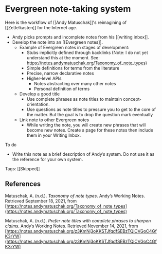 # Evergreen note-taking system

Here is the workflow of [[Andy Matuschak]]'s reimagining of [[Zettelkasten]] for the Internet age.

- Andy picks prompts and incomplete notes from his [[writing inbox]].
- Develop the note into an [[Evergreen notes]].
   - Example of Evergreen notes in stages of development:
      - Stubs implicitly defined through backlinks (Note: I do not yet understand this at the moment. See: https://notes.andymatuschak.org/Taxonomy_of_note_types)
      - Simple definitions for terms from the literature
      - Precise, narrow declarative notes
      - Higher-level APIs
         - Notes abstracting over many other notes
         - Personal definition of terms
   - Develop a good title
      - Use complete phrases as note titles to maintain concept-orientation.
      - Use questions as note titles to pressure you to get to the core of the matter. But the goal is to drop the question mark eventually
   - Link note to other Evergreen notes
      - While writing the note, you will create new phrases that will become new notes. Create a page for these notes then include them in your Writing Inbox.

To do

- Write this note as a brief description of Andy’s system. Do not use it as the reference for your own system.

Tags: [[Skipped]]

## References

Matuschak, A. (n.d.). *Taxonomy of note types*. Andyʼs Working Notes. Retrieved September 18, 2021, from [https://notes.andymatuschak.org/Taxonomy_of_note_types](https://notes.andymatuschak.org/Taxonomy_of_note_types)

Matuschak, A. (n.d.). *Prefer note titles with complete phrases to sharpen claims*. Andyʼs Working Notes. Retrieved November 14, 2021, from [https://notes.andymatuschak.org/z3KmNj3oKKSTJfqdfSEBzTQiCVGoC4GfK3rYW](https://notes.andymatuschak.org/z3KmNj3oKKSTJfqdfSEBzTQiCVGoC4GfK3rYW)


